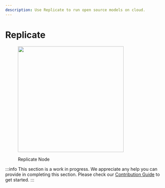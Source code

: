 ```yaml
---
description: Use Replicate to run open source models on cloud.
---
```


# Replicate

<figure><img src="..//.gitbook/assets/image (8).png" alt="" width="335" /><figcaption><p>Replicate Node</p></figcaption></figure>

:::info
This section is a work in progress. We appreciate any help you can provide in completing this section. Please check our [Contribution Guide](../../../contributing/) to get started.
:::
